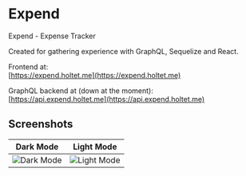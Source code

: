 # Expend
Expend - Expense Tracker

Created for gathering experience with GraphQL, Sequelize and React.

Frontend at:  
[https://expend.holtet.me](https://expend.holtet.me)

GraphQL backend at (down at the moment):  
[https://api.expend.holtet.me](https://api.expend.holtet.me)

## Screenshots
| Dark Mode | Light Mode |
| :---: | :---: |
|![Dark Mode](https://i.imgur.com/SEahJMW.png) | ![Light Mode](https://i.imgur.com/YNS1IdB.png)| 
